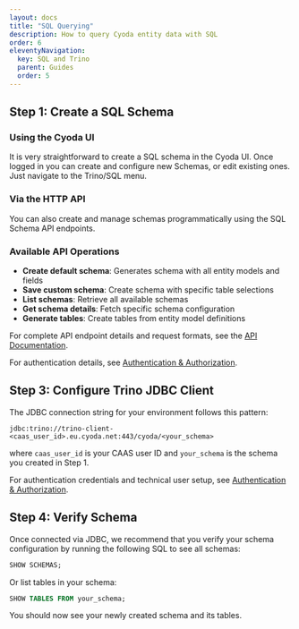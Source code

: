 ```yaml
---
layout: docs
title: "SQL Querying"
description: How to query Cyoda entity data with SQL
order: 6
eleventyNavigation:
  key: SQL and Trino
  parent: Guides
  order: 5
---
```


## Step 1: Create a SQL Schema

### Using the Cyoda UI

It is very straightforward to create a SQL schema in the Cyoda UI. Once logged in you can 
create and configure new Schemas, or edit existing ones. Just navigate to the Trino/SQL menu.

### Via the HTTP API

You can also create and manage schemas programmatically using the SQL Schema API endpoints.

### Available API Operations

- **Create default schema**: Generates schema with all entity models and fields
- **Save custom schema**: Create schema with specific table selections
- **List schemas**: Retrieve all available schemas
- **Get schema details**: Fetch specific schema configuration
- **Generate tables**: Create tables from entity model definitions

For complete API endpoint details and request formats, see the [API Documentation](#api).

For authentication details, see [Authentication & Authorization](/guides/authentication-authorization/).

## Step 3: Configure Trino JDBC Client

The JDBC connection string for your environment follows this pattern:
```
jdbc:trino://trino-client-<caas_user_id>.eu.cyoda.net:443/cyoda/<your_schema>
```
where `caas_user_id` is your CAAS user ID and `your_schema` is the schema you created in Step 1.

For authentication credentials and technical user setup, see [Authentication & Authorization](/guides/authentication-authorization#technical-user-creation).

## Step 4: Verify Schema

Once connected via JDBC, we recommend that you verify your schema configuration by running the following SQL to see all schemas:

```sql
SHOW SCHEMAS;
```

Or list tables in your schema:

```sql
SHOW TABLES FROM your_schema;
```

You should now see your newly created schema and its tables.